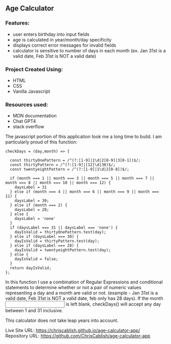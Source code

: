 ## Age Calculator  

### Features:  
- user enters birthday into input fields  
- age is calculated in year/month/day specificity   
- displays correct error messages for invalid fields
- calculator is sensitive to number of days in each month (ex. Jan 31st is a valid date, Feb 31st is NOT a valid date)  

### Project Created Using:  
- HTML  
- CSS  
- Vanilla Javascript

### Resources used:  
- MDN documentation  
- Chat GPT4
- stack overflow


The javascript portion of this application took me a long time to build. I am particularly proud of this function: 

```
checkDays = (day,month) => {  

  const thirtyOnePattern = /^(?:[1-9]|1\d|2[0-9]|3[0-1])$/;  
  const thirtyPattern = /^(?:[1-9]|[12]\d|30)$/;  
  const twentyeightPattern = /^(?:[1-9]|1\d|2[0-8])$/;  
  
  if (month === 1 || month === 3 || month === 5 || month === 7 || month === 8 || month === 10 || month === 12) {
    daysLabel = 31  
  } else if (month === 4 || month === 6 || month === 9 || month === 11) {  
    daysLabel = 30;  
  } else if (month === 2) {  
    daysLabel = 28;  
  } else {   
    daysLabel = 'none'   
  }  
  if (daysLabel === 31 || daysLabel === 'none') {  
    dayIsValid = thirtyOnePattern.test(day);  
  } else if (daysLabel === 30) {  
    dayIsValid = thirtyPattern.test(day);  
  } else if (daysLabel === 28) {  
    dayIsValid = twentyeightPattern.test(day);  
  } else {  
    dayIsValid = false;  
  }  
  return dayIsValid;  
};    
```

In this function I use a combination of Regular Expressions and conditional statements to determine whether or not a pair of numeric values representing a day and a month are valid or not. (example - Jan 31st is a valid date, Feb 31st is NOT a valid date, feb only has 28 days). If the month <input> is left blank, checkDays() will accept any day between 1 and 31 inclusive. 
  
This calculator does not take leap years into account.   
  
Live Site URL: https://chriscablish.github.io/age-calculator-app/  
Repository URL:  https://github.com/ChrisCablish/age-calculator-app  
